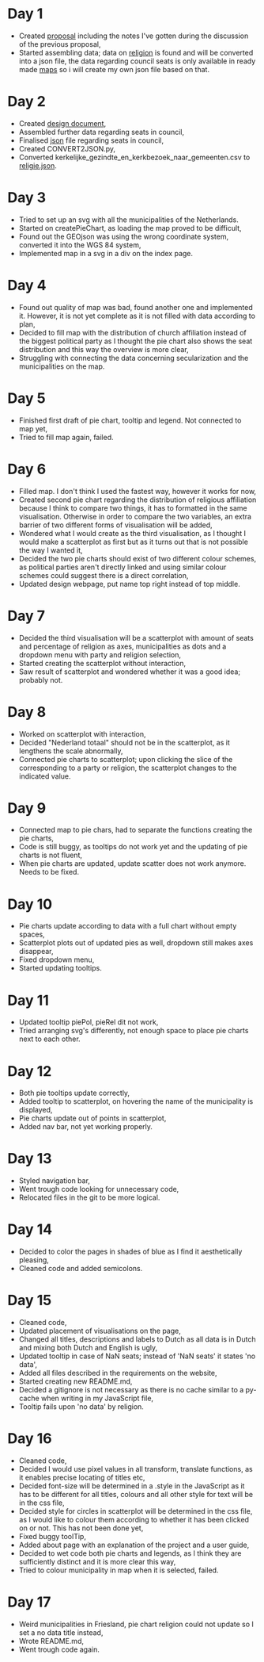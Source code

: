 # Day 1
* Created [proposal](https://github.com/HarmkeV/finalProject/blob/master/README.md) including the notes I've gotten during the discussion    of the previous proposal,
* Started assembling data; data on [religion](https://www.cbs.nl/nl-nl/nieuws/2016/51/helft-nederlanders-is-kerkelijk-of-religieus) is       found and will be converted into a json file, the data regarding council seats is only available in ready made
  [maps](https://lfverkiezingen2018.appspot.com/public/builds/f8p2ht/index.html) so i will create my own json file based on that.

# Day 2
* Created [design document](https://github.com/HarmkeV/finalProject/blob/master/DESIGN.md),
* Assembled further data regarding seats in council,
* Finalised [json](/data/religie.js) file regarding seats in council,
* Created CONVERT2JSON.py,
* Converted kerkelijke_gezindte_en_kerkbezoek_naar_gemeenten.csv to [religie.json](/data/religie.json).

# Day 3
* Tried to set up an svg with all the municipalities of the Netherlands.
* Started on createPieChart, as loading the map proved to be difficult,
* Found out the GEOjson was using the wrong coordinate system, converted it into the WGS 84 system,
* Implemented map in a svg in a div on the index page.

# Day 4
* Found out quality of map was bad, found another one and implemented it. However, it is not yet complete as it is not filled with data according to plan,
* Decided to fill map with the distribution of church affiliation instead of the biggest political party as I thought the pie chart also shows the seat distribution and this way the overview is more clear,
* Struggling with connecting the data concerning secularization and the municipalities on the map.

# Day 5
* Finished first draft of pie chart, tooltip and legend. Not connected to map yet,
* Tried to fill map again, failed.

# Day 6
* Filled map. I don't think I used the fastest way, however it works for now,
* Created second pie chart regarding the distribution of religious affiliation because I think to compare two things, it has to formatted in the same visualisation. Otherwise in order to compare the two variables, an extra barrier of two different forms of visualisation will be added,
* Wondered what I would create as the third visualisation, as I thought I would make a scatterplot as first but as it turns out that is not possible the way I wanted it,
* Decided the two pie charts should exist of two different colour schemes, as political parties aren't directly linked and using similar colour schemes could suggest there is a direct correlation,
* Updated design webpage, put name top right instead of top middle.

# Day 7
* Decided the third visualisation will be a scatterplot with amount of seats and percentage of religion as axes, municipalities as dots and a dropdown menu with party and religion selection,
* Started creating the scatterplot without interaction,
* Saw result of scatterplot and wondered whether it was a good idea; probably not.

# Day 8
* Worked on scatterplot with interaction,
* Decided "Nederland totaal" should not be in the scatterplot, as it lengthens the scale abnormally,
* Connected pie charts to scatterplot; upon clicking the slice of the corresponding to a party or religion, the scatterplot changes to the indicated value.

# Day 9
* Connected map to pie chars, had to separate the functions creating the pie charts,
* Code is still buggy, as tooltips do not work yet and the updating of pie charts is not fluent,
* When pie charts are updated, update scatter does not work anymore. Needs to be fixed.

# Day 10
* Pie charts update according to data with a full chart without empty spaces,
* Scatterplot plots out of updated pies as well, dropdown still makes axes disappear,
* Fixed dropdown menu,
* Started updating tooltips.

# Day 11
* Updated tooltip piePol, pieRel dit not work,
* Tried arranging svg's differently, not enough space to place pie charts next to each other.

# Day 12
* Both pie tooltips update correctly,
* Added tooltip to scatterplot, on hovering the name of the municipality is displayed,
* Pie charts update out of points in scatterplot,
* Added nav bar, not yet working properly.

# Day 13
* Styled navigation bar,
* Went trough code looking for unnecessary code,
* Relocated files in the git to be more logical.

# Day 14
* Decided to color the pages in shades of blue as I find it aesthetically pleasing,
* Cleaned code and added semicolons.

# Day 15
* Cleaned code,
* Updated placement of visualisations on the page,
* Changed all titles, descriptions and labels to Dutch as all data is in Dutch and mixing both Dutch and English is ugly,
* Updated tooltip in case of NaN seats; instead of 'NaN seats' it states 'no data',
* Added all files described in the requirements on the website,
* Started creating new README.md,
* Decided a gitignore is not necessary as there is no cache similar to a py-cache when writing in my JavaScript file,
* Tooltip fails upon 'no data' by religion.

# Day 16
* Cleaned code,
* Decided I would use pixel values in all transform, translate functions, as it enables precise locating of titles etc,
* Decided font-size will be determined in a .style in the JavaScript as it has to be different for all titles,
  colours and all other style for text will be in the css file,
* Decided style for circles in scatterplot will be determined in the css file, as I would like to colour them according to whether it has been clicked on or not. This has not been done yet,
* Fixed buggy toolTip,
* Added about page with an explanation of the project and a user guide,
* Decided to wet code both pie charts and legends, as I think they are sufficiently distinct and it is more clear this way,
* Tried to colour municipality in map when it is selected, failed.

# Day 17
* Weird municipalities in Friesland, pie chart religion could not update so I set a no data title instead,
* Wrote README.md,
* Went trough code again.
